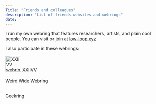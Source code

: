 ```yaml
---
Title: "Friends and colleagues"
description: "List of friends websites and webrings"
date: 
---
```


I run my own webring that features researchers, artists, and plain cool people. You can visit or join at [low-loop.xyz](https://low-loop.xyz/)

I also participate in these webrings:
<div style="text-decoration: none;  
display: flex;
flex-direction: column;
gap: 0.2rem;
background-image: none;">
    <a href="https://webring.xxiivv.com/#your-id-here" target="_blank" rel="noopener" 
        style="text-decoration: none; color: inherit; background-image: none;">
        <img src="https://webring.xxiivv.com/icon.black.svg" alt="XXIIVV webring" style="width: 50px; height: 50px; border: none;"> 
    XXIIVV</a>

<a href="https://weirdwidewebring.net/random.html" 
        style="text-decoration: none; color: inherit; background-image: none;">
        Weird Wide Webring
    </a>

<a href="http://geekring.net/" target="_blank" 
        style="text-decoration: none; color: inherit; background-image: none;">
        <span >Geekring</span>
    </a>
</div>
